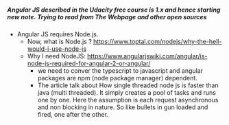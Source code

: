 ##### Angular JS described in the Udacity free course is 1.x and hence starting new note. Trying to read from The Webpage and other open sources


* Angular JS requires Node.js. 
     * Now, what is Node.js ? https://www.toptal.com/nodejs/why-the-hell-would-i-use-node-js
     * Why I need NodeJS: https://www.angularjswiki.com/angular/is-node-js-required-for-angular-2-or-angular/
          * we need to conver the typescript to javascript and angular packages are npm (node package manager) dependent.
          * The article talk about How single threaded node js is faster than java (multi threaded). It simply creates a pool of tasks and runs one by one. Here the assumption is each request asynchronous and non blocking in nature. So like bullets in gun loaded and fired, one after the other.
